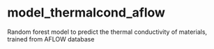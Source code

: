 # model_thermalcond_aflow
 Random forest model to predict the thermal conductivity of materials, trained from AFLOW database
